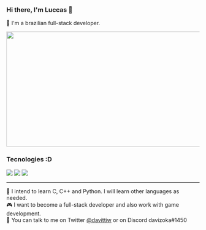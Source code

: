 ### Hi there, I'm Luccas 👋

👾 I'm a brazilian full-stack developer.

<img src="https://i.pinimg.com/originals/9c/e8/7b/9ce87b79af40a4ecbdb07b1f423b707f.gif" width="600" height="300">
 
 ### Tecnologies :D
<img src="https://img.shields.io/badge/HTML-0DBA26?style=for-the-badge&logo=html5&logoColor=white"> <img src="https://img.shields.io/badge/JavaScript-03A100?style=for-the-badge&logo=javascript&logoColor=white">
 <img src="https://img.shields.io/badge/CSS-49B00E?&style=for-the-badge&logo=css3&logoColor=white">
 <hr>

📄 I intend to learn C, C++ and Python. I will learn other languages as needed.  
🎮 I want to become a full-stack developer and also work with game development.  
💬 You can talk to me on Twitter <a href="https://twitter.com/davittiw" target="_blank">@davittiw</a> or on Discord davizoka#1450
